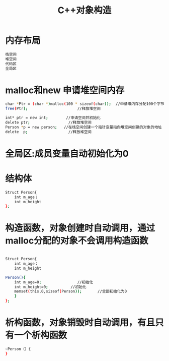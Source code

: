 ﻿---
title: C++对象构造
description: ''
pubDate: 
updatedDate: 
heroColor: ''
abbrlink: lkk0fjvf
tags: 
    - 'Tutorial'
category: 'Default Page'
lang: 'en'
---
# 内存布局
``` bash
栈空间
堆空间
代码区
全局区
```
# malloc和new  申请堆空间内存
``` bash
char *Ptr = (char *)malloc(100 * sizeof(char));  //申请堆内存分配100个字节
free(Ptr);                      //释放堆空间

int* ptr = new int;        //申请空间并初始化
delete ptr;                 //释放堆空间   
Person *p = new person;   //在栈空间创建一个指针变量指向堆空间创建的对象的地址
delete  p;                  //释放堆空间   
```
# 全局区:成员变量自动初始化为0
# 结构体
``` bash
Struct Person{
	int m_age；
	int m_height
};
```
# 构造函数，对象创建时自动调用，通过malloc分配的对象不会调用构造函数
``` bash

Struct Person{
	int m_age；
	int m_height

Person(){
	int m_age=0;                //初始化  
	int m_height=0;          //初始化
	memset(this,0,sizeof(Person));       //全部初始化为0
	}
};
```


# 析构函数，对象销毁时自动调用，有且只有一个析构函数
``` bash
~Person（）{
}
```
